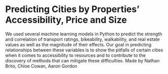 # Predicting Cities by Properties’ Accessibility, Price and Size

We used several machine learning models in Python to predict the strength and correlation of transport ratings, bikeability, walkability, and real estate values as well as the magnitude of their effects. Our goal in predicting relationships between these variables is to show the pitfalls of certain cities when it comes to accessibility to resources and to contribute to the discovery of methods that can mitigate these difficulties.
Made by Nathan Brito, Chloe Cowan, Aaron Gordon 
